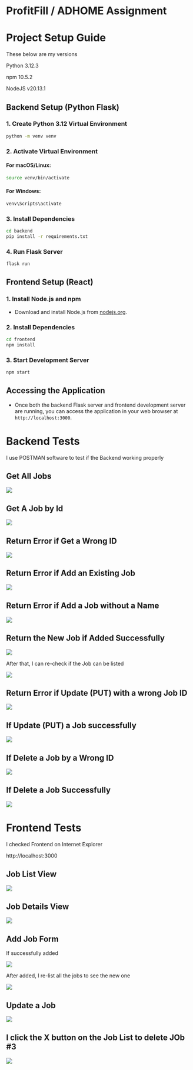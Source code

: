 # ProfitFill / ADHOME Assignment

# Project Setup Guide

These below are my versions

Python 3.12.3

npm 10.5.2

NodeJS v20.13.1

## Backend Setup (Python Flask)

### 1. Create Python 3.12 Virtual Environment
```bash
python -m venv venv
```

### 2. Activate Virtual Environment
#### For macOS/Linux:
```bash
source venv/bin/activate
```
#### For Windows:
```bash
venv\Scripts\activate
```

### 3. Install Dependencies
```bash
cd backend
pip install -r requirements.txt
```

### 4. Run Flask Server
```bash
flask run
```

## Frontend Setup (React)

### 1. Install Node.js and npm
- Download and install Node.js from [nodejs.org](https://nodejs.org/).

### 2. Install Dependencies
```bash
cd frontend
npm install
```

### 3. Start Development Server
```bash
npm start
```

## Accessing the Application
- Once both the backend Flask server and frontend development server are running, you can access the application in your web browser at `http://localhost:3000`.

# Backend Tests

I use POSTMAN software to test if the Backend working properly
## Get All Jobs

<img src="images/be_getjobs.png">

## Get A Job by Id

<img src="images/be_getjobid.png">

## Return Error if Get a Wrong ID

<img src="images/be_getjobsid_notfound.png">

## Return Error if Add an Existing Job

<img src="images/be_postjobs_dup.png">

## Return Error if Add a Job without a Name

<img src="images/be_postjobs_wocustomername.png">

## Return the New Job if Added Successfully

<img src="images/be_postjobs.png">

After that, I can re-check if the Job can be listed

<img src="images/be_postjobs_check.png">

## Return Error if Update (PUT) with a wrong Job ID

<img src="images/be_putjobs_idnotfound.png">

## If Update (PUT) a Job successfully

<img src="images/be_putjobs.png">

## If Delete a Job by a Wrong ID

<img src="images/be_deletejobs_wrongid.png">

## If Delete a Job Successfully

<img src="images/be_deletejobs.png">

# Frontend Tests

I checked Frontend on Internet Explorer

http://localhost:3000

## Job List View

<img src="images/fe.png">

## Job Details View

<img src="images/fe_jobdetails.png">

## Add Job Form

If successfully added

<img src="images/fe_addjob.png">

After added, I re-list all the jobs to see the new one

<img src="images/fe_addjob2.png">

## Update a Job

<img src="images/fe_jobupdate.png">

## I click the X button on the Job List to delete JOb #3

<img src="images/fe_jobdelete.png">